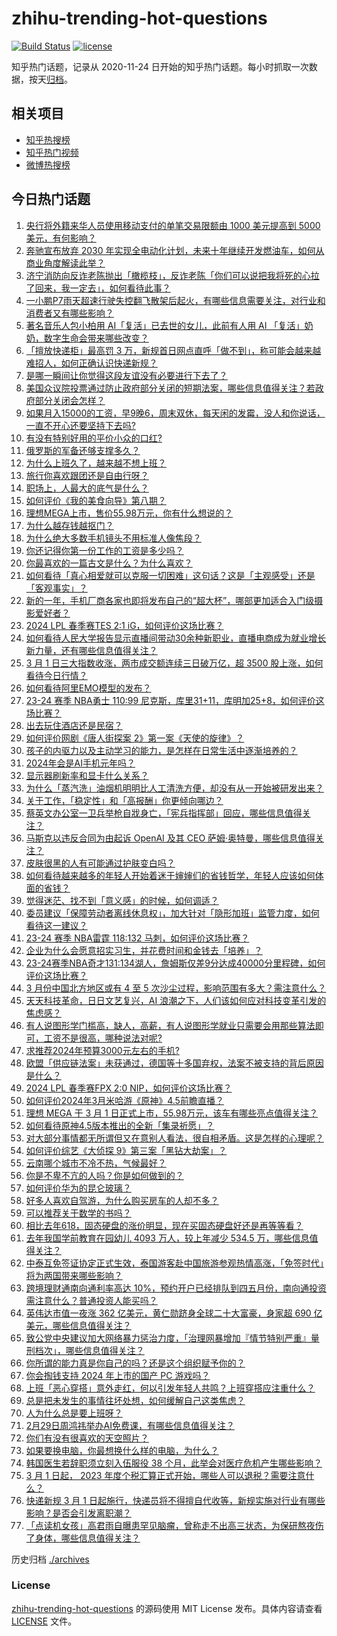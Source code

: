 # zhihu-trending-hot-questions

[![Build Status](https://github.com/justjavac/zhihu-trending-hot-questions/workflows/ci/badge.svg?branch=master)](https://github.com/justjavac/zhihu-trending-hot-questions/actions)
[![license](https://img.shields.io/github/license/justjavac/zhihu-trending-hot-questions)](https://github.com/justjavac/zhihu-trending-hot-questions/blob/master/LICENSE)

知乎热门话题，记录从 2020-11-24
日开始的知乎热门话题。每小时抓取一次数据，按天[归档](./archives)。

## 相关项目

- [知乎热搜榜](https://github.com/justjavac/zhihu-trending-top-search)
- [知乎热门视频](https://github.com/justjavac/zhihu-trending-hot-video)
- [微博热搜榜](https://github.com/justjavac/weibo-trending-hot-search)

## 今日热门话题

<!-- BEGIN -->
<!-- 最后更新时间 Sat Mar 02 2024 10:18:07 GMT+0800 (China Standard Time) -->

1. [央行将外籍来华人员使用移动支付的单笔交易限额由 1000 美元提高到 5000 美元，有何影响？](https://www.zhihu.com/question/646612688)
1. [奔驰宣布放弃 2030 年实现全电动化计划，未来十年继续开发燃油车，如何从商业角度解读此举？](https://www.zhihu.com/question/646518176)
1. [济宁消防向反诈老陈抛出「橄榄枝」，反诈老陈「你们可以说把我将死的心拉了回来，我一定去」，如何看待此事？](https://www.zhihu.com/question/646572423)
1. [一小鹏P7雨天超速行驶失控翻飞散架后起火，有哪些信息需要关注，对行业和消费者又有哪些影响？](https://www.zhihu.com/question/646477063)
1. [著名音乐人包小柏用 AI「复活」已去世的女儿，此前有人用 AI 「复活」奶奶，数字生命会带来哪些改变？](https://www.zhihu.com/question/646470010)
1. [「擅放快递柜」最高罚 3 万，新规首日网点直呼「做不到」，称可能会越来越难招人，如何正确认识快递新规？](https://www.zhihu.com/question/646676066)
1. [是哪一瞬间让你觉得这段友谊没有必要进行下去了？](https://www.zhihu.com/question/571792667)
1. [美国众议院投票通过防止政府部分关闭的短期法案，哪些信息值得关注？若政府部分关闭会怎样？](https://www.zhihu.com/question/646551028)
1. [如果月入15000的工资，早9晚6，周末双休，每天闲的发霉，没人和你说话，一直不开心还要坚持下去吗?](https://www.zhihu.com/question/645077780)
1. [有没有特别好用的平价小众的口红?](https://www.zhihu.com/question/640335219)
1. [俄罗斯的军备还够支撑多久？](https://www.zhihu.com/question/581137923)
1. [为什么上班久了，越来越不想上班？](https://www.zhihu.com/question/646595687)
1. [旅行你喜欢跟团还是自由行呀？](https://www.zhihu.com/question/644881483)
1. [职场上，人最大的底气是什么？](https://www.zhihu.com/question/638179156)
1. [如何评价《我的美食向导》第八期？](https://www.zhihu.com/question/645765663)
1. [理想MEGA上市，售价55.98万元，你有什么想说的？](https://www.zhihu.com/question/644421803)
1. [为什么越存钱越抠门？](https://www.zhihu.com/question/645929318)
1. [为什么绝大多数手机镜头不用标准人像焦段？](https://www.zhihu.com/question/645247617)
1. [你还记得你第一份工作的工资是多少吗？](https://www.zhihu.com/question/641980956)
1. [你最喜欢的一篇古文是什么？为什么喜欢？](https://www.zhihu.com/question/646306779)
1. [如何看待「真心相爱就可以克服一切困难」这句话？这是「主观感受」还是「客观事实」？](https://www.zhihu.com/question/646357123)
1. [新的一年，手机厂商各家也即将发布自己的“超大杯”，哪部更加适合入门级摄影爱好者？](https://www.zhihu.com/question/645929288)
1. [2024 LPL 春季赛TES 2:1 iG，如何评价这场比赛？](https://www.zhihu.com/question/646619317)
1. [如何看待人民大学报告显示直播间带动30余种新职业，直播电商成为就业增长新力量，还有哪些信息值得关注？](https://www.zhihu.com/question/646584222)
1. [3 月 1 日三大指数收涨，两市成交额连续三日破万亿，超 3500 股上涨，如何看待今日行情？](https://www.zhihu.com/question/646552918)
1. [如何看待阿里EMO模型的发布？](https://www.zhihu.com/question/646408241)
1. [23-24 赛季 NBA勇士 110:99 尼克斯，库里31+11，库明加25+8，如何评价这场比赛？](https://www.zhihu.com/question/646552577)
1. [出去玩住酒店还是民宿？](https://www.zhihu.com/question/644255470)
1. [如何评价网剧《唐人街探案 2》第一案《天使的旋律》？](https://www.zhihu.com/question/646484015)
1. [孩子的内驱力以及主动学习的能力，是怎样在日常生活中逐渐培养的？](https://www.zhihu.com/question/643197928)
1. [2024年会是AI手机元年吗？](https://www.zhihu.com/question/644018335)
1. [显示器刷新率和显卡什么关系？](https://www.zhihu.com/question/645625930)
1. [为什么「蒸汽洗」油烟机明明比人工清洗方便，却没有从一开始被研发出来？](https://www.zhihu.com/question/646556993)
1. [关于工作，「稳定性」和「高报酬」你更倾向哪边？](https://www.zhihu.com/question/646201526)
1. [蔡英文办公室一卫兵举枪自戕身亡，「宪兵指挥部」回应，哪些信息值得关注？](https://www.zhihu.com/question/646711782)
1. [马斯克以违反合同为由起诉 OpenAI 及其 CEO 萨姆·奥特曼，哪些信息值得关注？](https://www.zhihu.com/question/646614948)
1. [皮肤很黑的人有可能通过护肤变白吗？](https://www.zhihu.com/question/645051238)
1. [如何看待越来越多的年轻人开始着迷于婶婶们的省钱哲学，年轻人应该如何体面的省钱？](https://www.zhihu.com/question/646589437)
1. [觉得迷茫、找不到「意义感」的时候，如何调适？](https://www.zhihu.com/question/646371009)
1. [委员建议「保障劳动者离线休息权」，加大针对「隐形加班」监管力度，如何看待这一建议？](https://www.zhihu.com/question/646270260)
1. [23-24 赛季 NBA雷霆 118:132 马刺，如何评价这场比赛？](https://www.zhihu.com/question/646560805)
1. [企业为什么会愿意招实习生，并花费时间和金钱去「培养」？](https://www.zhihu.com/question/646306521)
1. [23-24赛季NBA奇才131:134湖人，詹姆斯仅差9分达成40000分里程碑，如何评价这场比赛？](https://www.zhihu.com/question/646575412)
1. [3 月份中国北方地区或有 4 至 5 次沙尘过程，影响范围有多大？需注意什么？](https://www.zhihu.com/question/646617524)
1. [天天科技革命，日日文艺复兴，AI 浪潮之下，人们该如何应对科技变革引发的焦虑感？](https://www.zhihu.com/question/646407301)
1. [有人说图形学门槛高，缺人，高薪，有人说图形学就业只需要会用那些算法即可，工资不是很高，哪种说法对呢?](https://www.zhihu.com/question/641456040)
1. [求推荐2024年预算3000元左右的手机?](https://www.zhihu.com/question/644820283)
1. [欧盟「供应链法案」未获通过，德国等十多国弃权，法案不被支持的背后原因是什么？](https://www.zhihu.com/question/646433762)
1. [2024 LPL 春季赛FPX 2:0 NIP，如何评价这场比赛？](https://www.zhihu.com/question/646428788)
1. [如何评价2024年3月米哈游《原神》4.5前瞻直播？](https://www.zhihu.com/question/646507780)
1. [理想 MEGA 于 3 月 1 日正式上市，55.98万元，该车有哪些亮点值得关注？](https://www.zhihu.com/question/646414523)
1. [如何看待原神4.5版本推出的全新「集录祈愿」？](https://www.zhihu.com/question/646655614)
1. [对大部分事情都无所谓但又在意别人看法，很自相矛盾。这是怎样的心理呢？](https://www.zhihu.com/question/640555211)
1. [如何评价综艺《大侦探 9》第三案「黑钻大劫案」？](https://www.zhihu.com/question/646237977)
1. [云南哪个城市不冷不热，气候最好？](https://www.zhihu.com/question/643097740)
1. [你是不卑不亢的人吗？你是如何做到的？](https://www.zhihu.com/question/640372857)
1. [如何评价华为的昆仑玻璃？](https://www.zhihu.com/question/552044206)
1. [好多人喜欢自驾游，为什么购买房车的人却不多？](https://www.zhihu.com/question/642794799)
1. [可以推荐关于数学的书吗？](https://www.zhihu.com/question/636818676)
1. [相比去年618，固态硬盘的涨价明显，现在买固态硬盘好还是再等等看？](https://www.zhihu.com/question/645117346)
1. [去年我国学前教育在园幼儿 4093 万人，较上年减少 534.5 万，哪些信息值得关注？](https://www.zhihu.com/question/646455118)
1. [中泰互免签证协定正式生效，泰国游客赴中国旅游参观热情高涨，「免签时代」将为两国带来哪些影响？](https://www.zhihu.com/question/646576869)
1. [跨境理财通南向通利率高达 10%，预约开户已经排队到四五月份，南向通投资需注意什么？普通投资人能买吗？](https://www.zhihu.com/question/646554509)
1. [英伟达市值一夜涨 362 亿美元，黄仁勋跻身全球二十大富豪，身家超 690 亿美元，哪些信息值得关注？](https://www.zhihu.com/question/646554500)
1. [致公党中央建议加大网络暴力惩治力度，「治理网暴增加『情节特别严重』量刑档次」，哪些信息值得关注？](https://www.zhihu.com/question/646558112)
1. [你所谓的能力真是你自己的吗？还是这个组织赋予你的？](https://www.zhihu.com/question/644811239)
1. [你会掏钱支持 2024 年上市的国产 PC 游戏吗？](https://www.zhihu.com/question/645412680)
1. [上班「恶心穿搭」意外走红，何以引发年轻人共鸣？上班穿搭应注重什么？](https://www.zhihu.com/question/646554769)
1. [总是把未发生的事情往坏处想，如何缓解自己这类焦虑？](https://www.zhihu.com/question/646186703)
1. [人为什么总是要上班呀？](https://www.zhihu.com/question/646585968)
1. [2月29日周鸿祎举办AI免费课，有哪些信息值得关注？](https://www.zhihu.com/question/646600779)
1. [你们有没有很喜欢的天空照片？](https://www.zhihu.com/question/645926289)
1. [如果要换电脑，你最想换什么样的电脑，为什么？](https://www.zhihu.com/question/645986864)
1. [韩国医生若辞职须立刻入伍服役 38 个月，此举会对医疗危机产生哪些影响？](https://www.zhihu.com/question/646552809)
1. [3 月 1 日起， 2023 年度个税汇算正式开始，哪些人可以退税？需要注意什么？](https://www.zhihu.com/question/646552320)
1. [快递新规 3 月 1 日起施行，快递员将不得擅自代收等，新规实施对行业有哪些影响？是否会引发离职潮？](https://www.zhihu.com/question/646549933)
1. [「点读机女孩」高君雨自曝患罕见脑瘤，曾称走不出高三状态，为保研熬夜伤了身体，哪些信息值得关注？](https://www.zhihu.com/question/646520206)

<!-- END -->

历史归档 [./archives](./archives)

### License

[zhihu-trending-hot-questions](https://github.com/justjavac/zhihu-trending-hot-questions)
的源码使用 MIT License 发布。具体内容请查看 [LICENSE](./LICENSE) 文件。
